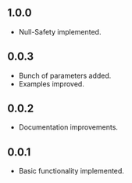 ## 1.0.0

* Null-Safety implemented. 

## 0.0.3

* Bunch of parameters added.
* Examples improved.

## 0.0.2

* Documentation improvements.

## 0.0.1

* Basic functionality implemented.